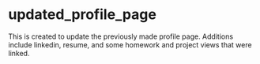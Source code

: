# updated_profile_page

This is created to update the previously made profile page.
Additions include linkedin, resume, and some homework and project views that were linked.